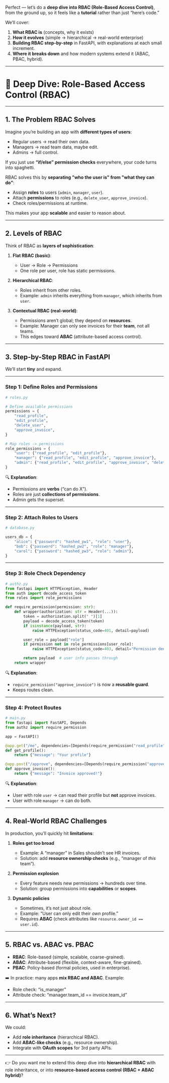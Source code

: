 Perfect — let’s do a **deep dive into RBAC (Role-Based Access Control)**, from the ground up, so it feels like a **tutorial** rather than just “here’s code.”

We’ll cover:

1. **What RBAC is** (concepts, why it exists)
2. **How it evolves** (simple → hierarchical → real-world enterprise)
3. **Building RBAC step-by-step** in FastAPI, with explanations at each small increment.
4. **Where it breaks down** and how modern systems extend it (ABAC, PBAC, hybrid).

---

# 🧩 Deep Dive: Role-Based Access Control (RBAC)

---

## **1. The Problem RBAC Solves**

Imagine you’re building an app with **different types of users**:

- Regular users → read their own data.
- Managers → read team data, maybe edit.
- Admins → full control.

If you just use **“if/else” permission checks** everywhere, your code turns into spaghetti.

RBAC solves this by **separating "who the user is" from "what they can do"**:

- Assign **roles** to users (`admin`, `manager`, `user`).
- Attach **permissions** to roles (e.g., `delete_user`, `approve_invoice`).
- Check roles/permissions at runtime.

This makes your app **scalable** and easier to reason about.

---

## **2. Levels of RBAC**

Think of RBAC as **layers of sophistication**:

1. **Flat RBAC (basic)**:

   - User → Role → Permissions
   - One role per user, role has static permissions.

2. **Hierarchical RBAC**:

   - Roles inherit from other roles.
   - Example: `admin` inherits everything from `manager`, which inherits from `user`.

3. **Contextual RBAC (real-world)**:

   - Permissions aren’t global; they depend on **resources**.
   - Example: Manager can only see invoices for their **team**, not all teams.
   - This edges toward **ABAC** (attribute-based access control).

---

## **3. Step-by-Step RBAC in FastAPI**

We’ll start **tiny** and expand.

---

### **Step 1: Define Roles and Permissions**

```python
# roles.py

# Define available permissions
permissions = {
    "read_profile",
    "edit_profile",
    "delete_user",
    "approve_invoice",
}

# Map roles -> permissions
role_permissions = {
    "user": {"read_profile", "edit_profile"},
    "manager": {"read_profile", "edit_profile", "approve_invoice"},
    "admin": {"read_profile", "edit_profile", "approve_invoice", "delete_user"},
}
```

🔍 **Explanation**:

- Permissions are **verbs** (“can do X”).
- Roles are just **collections of permissions**.
- Admin gets the superset.

---

### **Step 2: Attach Roles to Users**

```python
# database.py

users_db = {
    "alice": {"password": "hashed_pw1", "role": "user"},
    "bob": {"password": "hashed_pw2", "role": "manager"},
    "carol": {"password": "hashed_pw3", "role": "admin"},
}
```

---

### **Step 3: Role Check Dependency**

```python
# authz.py
from fastapi import HTTPException, Header
from auth import decode_access_token
from roles import role_permissions

def require_permission(permission: str):
    def wrapper(authorization: str = Header(...)):
        token = authorization.split(" ")[1]
        payload = decode_access_token(token)
        if isinstance(payload, str):
            raise HTTPException(status_code=401, detail=payload)

        user_role = payload["role"]
        if permission not in role_permissions[user_role]:
            raise HTTPException(status_code=403, detail="Permission denied")

        return payload  # user info passes through
    return wrapper
```

🔍 **Explanation**:

- `require_permission("approve_invoice")` is now a **reusable guard**.
- Keeps routes clean.

---

### **Step 4: Protect Routes**

```python
# main.py
from fastapi import FastAPI, Depends
from authz import require_permission

app = FastAPI()

@app.get("/me", dependencies=[Depends(require_permission("read_profile"))])
def get_profile():
    return {"message": "Your profile"}

@app.post("/approve", dependencies=[Depends(require_permission("approve_invoice"))])
def approve_invoice():
    return {"message": "Invoice approved!"}
```

🔍 **Explanation**:

- User with role `user` → can read their profile but **not** approve invoices.
- User with role `manager` → can do both.

---

## **4. Real-World RBAC Challenges**

In production, you’ll quickly hit **limitations**:

1. **Roles get too broad**

   - Example: A “manager” in Sales shouldn’t see HR invoices.
   - Solution: add **resource ownership checks** (e.g., “manager of _this_ team”).

2. **Permission explosion**

   - Every feature needs new permissions → hundreds over time.
   - Solution: group permissions into **capabilities** or **scopes**.

3. **Dynamic policies**

   - Sometimes, it’s not just about role.
   - Example: “User can only edit their _own_ profile.”
   - Requires **ABAC** (check attributes like `resource.owner_id == user.id`).

---

## **5. RBAC vs. ABAC vs. PBAC**

- **RBAC**: Role-based (simple, scalable, coarse-grained).
- **ABAC**: Attribute-based (flexible, context-aware, fine-grained).
- **PBAC**: Policy-based (formal policies, used in enterprise).

➡️ In practice: many apps **mix RBAC and ABAC**. Example:

- Role check: “is_manager”
- Attribute check: “manager.team_id == invoice.team_id”

---

## **6. What’s Next?**

We could:

- Add **role inheritance** (hierarchical RBAC).
- Add **ABAC-like checks** (e.g., resource ownership).
- Integrate with **OAuth scopes** for 3rd party APIs.

---

👉 Do you want me to extend this deep dive into **hierarchical RBAC** with role inheritance, or into **resource-based access control (RBAC + ABAC hybrid)**?
